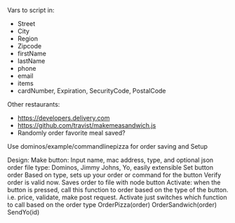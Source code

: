 Vars to script in:
  * Street
  * City
  * Region
  * Zipcode
  * firstName
  * lastName
  * phone
  * email
  * items
  * cardNumber, Expiration, SecurityCode, PostalCode

Other restaurants:
* https://developers.delivery.com
* https://github.com/travist/makemeasandwich.js
* Randomly order favorite meal saved?

Use dominos/example/commandlinepizza for order saving and Setup


Design:
  Make button: Input name, mac address, type, and optional json order file
    type: Dominos, Jimmy Johns, Yo, easily extensible
    Set button order
      Based on type, sets up your order or command for the button
      Verify order is valid now. Saves order to file with node button
  Activate: when the button is pressed, call this function to order based on
    the type of the button. i.e. price, validate, make post request.
    Activate just switches which function to call based on the order type
  OrderPizza(order)
  OrderSandwich(order)
  SendYo(id)